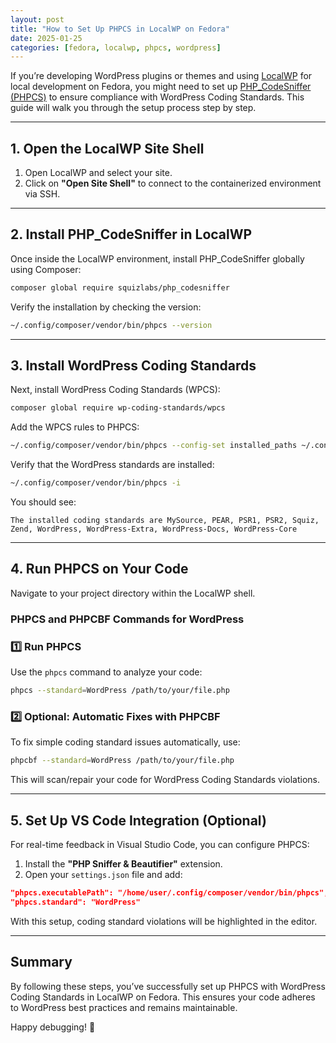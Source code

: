 ```yaml
---
layout: post
title: "How to Set Up PHPCS in LocalWP on Fedora"
date: 2025-01-25
categories: [fedora, localwp, phpcs, wordpress]
---
```


If you’re developing WordPress plugins or themes and using [LocalWP](https://localwp.com/) for local development on Fedora, you might need to set up [PHP_CodeSniffer (PHPCS)](https://github.com/squizlabs/PHP_CodeSniffer) to ensure compliance with WordPress Coding Standards. This guide will walk you through the setup process step by step.

---

## 1. Open the LocalWP Site Shell
1. Open LocalWP and select your site.
2. Click on **"Open Site Shell"** to connect to the containerized environment via SSH.

---

## 2. Install PHP_CodeSniffer in LocalWP
Once inside the LocalWP environment, install PHP_CodeSniffer globally using Composer:

```bash
composer global require squizlabs/php_codesniffer
```

Verify the installation by checking the version:

```bash
~/.config/composer/vendor/bin/phpcs --version
```

---

## 3. Install WordPress Coding Standards
Next, install WordPress Coding Standards (WPCS):

```bash
composer global require wp-coding-standards/wpcs
```

Add the WPCS rules to PHPCS:

```bash
~/.config/composer/vendor/bin/phpcs --config-set installed_paths ~/.config/composer/vendor/wp-coding-standards/wpcs
```

Verify that the WordPress standards are installed:

```bash
~/.config/composer/vendor/bin/phpcs -i
```

You should see:

```
The installed coding standards are MySource, PEAR, PSR1, PSR2, Squiz, Zend, WordPress, WordPress-Extra, WordPress-Docs, WordPress-Core
```

---

## 4. Run PHPCS on Your Code
Navigate to your project directory within the LocalWP shell. 

### PHPCS and PHPCBF Commands for WordPress

### 1️⃣ Run PHPCS
Use the `phpcs` command to analyze your code:

```bash
phpcs --standard=WordPress /path/to/your/file.php
```

### 2️⃣ Optional: Automatic Fixes with PHPCBF
To fix simple coding standard issues automatically, use:

```bash
phpcbf --standard=WordPress /path/to/your/file.php
```

This will scan/repair your code for WordPress Coding Standards violations.

---

## 5. Set Up VS Code Integration (Optional)
For real-time feedback in Visual Studio Code, you can configure PHPCS:

1. Install the **"PHP Sniffer & Beautifier"** extension.
2. Open your `settings.json` file and add:

```json
"phpcs.executablePath": "/home/user/.config/composer/vendor/bin/phpcs",
"phpcs.standard": "WordPress"
```

With this setup, coding standard violations will be highlighted in the editor.

---

## Summary
By following these steps, you’ve successfully set up PHPCS with WordPress Coding Standards in LocalWP on Fedora. This ensures your code adheres to WordPress best practices and remains maintainable.

Happy debugging! 🚀


